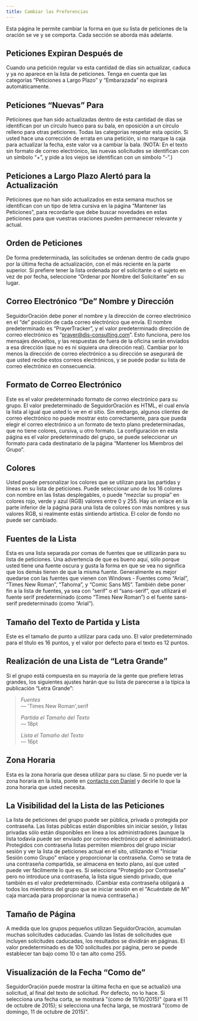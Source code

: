 ```yaml
---
title: Cambiar las Preferencias
---
```


Esta página le permite cambiar la forma en que su lista de peticiones de la oración se ve y se comporta. Cada sección se aborda más adelante.

## Peticiones Expiran Después de

Cuando una petición regular va esta cantidad de días sin actualizar, caduca y ya no aparece en la lista de peticiones. Tenga en cuenta que las categorías “Peticiones a Largo Plazo” y “Embarazada” no expirará automáticamente.

## Peticiones “Nuevas” Para

Peticiones que han sido actualizadas dentro de esta cantidad de días se identifican por un círculo hueco para su bala, en oposición a un círculo relleno para otras peticiones. Todas las categorías respetar esta opción. Si usted hace una corrección de errata en una petición, si no marque la caja para actualizar la fecha, este valor va a cambiar la bala. (NOTA: En el texto sin formato de correo electrónico, las nuevas solicitudes se identifican con un símbolo “+”, y pide a los viejos se identifican con un símbolo “-”.)

## Peticiones a Largo Plazo Alertó para la Actualización

Peticiones que no han sido actualizados en esta semana muchos se identifican con un tipo de letra cursiva en la página “Mantener las Peticiones”, para recordarle que debe buscar novedades en estas peticiones para que vuestras oraciones pueden permanecer relevante y actual.

## Orden de Peticiones

De forma predeterminada, las solicitudes se ordenan dentro de cada grupo por la última fecha de actualización, con el más reciente en la parte superior. Si prefiere tener la lista ordenada por el solicitante o el sujeto en vez de por fecha, seleccione “Ordenar por Nombre del Solicitante” en su lugar.

## Correo Electrónico “De” Nombre y Dirección

SeguidorOración debe poner el nombre y la dirección de correo electrónico en el “de” posición de cada correo electrónico que envía. El nombre predeterminado es “PrayerTracker”, y el valor predeterminado dirección de correo electrónico es “prayer@djs-consulting.com”. Esto funciona, pero los mensajes devueltos, y las respuestas de fuera de la oficina serán enviados a esa dirección (que no es ni siquiera una dirección real). Cambiar por lo menos la dirección de correo electrónico a su dirección se asegurará de que usted recibe estos correos electrónicos, y se puede podar su lista de correo electrónico en consecuencia.

## Formato de Correo Electrónico

Este es el valor predeterminado formato de correo electrónico para su grupo. El valor predeterminado de SeguidorOración es HTML, el cual envía la lista al igual que usted lo ve en el sitio. Sin embargo, algunos clientes de correo electrónico no puede mostrar esto correctamente, para que pueda elegir el correo electrónico a un formato de texto plano predeterminadas, que no tiene colores, cursiva, u otro formato. La configuración en esta página es el valor predeterminado del grupo, se puede seleccionar un formato para cada destinatario de la página “Mantener los Miembros del Grupo”.

## Colores

Usted puede personalizar los colores que se utilizan para las partidas y líneas en su lista de peticiones. Puede seleccionar uno de los 16 colores con nombre en las listas desplegables, o puede “mezclar su propia” en colores rojo, verde y azul (RGB) valores entre 0 y 255. Hay un enlace en la parte inferior de la página para una lista de colores con más nombres y sus valores RGB, si realmente estás sintiendo artística. El color de fondo no puede ser cambiado.

## Fuentes de la Lista

Esta es una lista separada por comas de fuentes que se utilizarán para su lista de peticiones. Una advertencia de que es bueno aquí, sólo porque usted tiene una fuente oscura y gusta la forma en que se vea no significa que los demás tienen de que la misma fuente. Generalmente es mejor quedarse con las fuentes que vienen con Windows - Fuentes como “Arial”, “Times New Roman”, “Tahoma”, y “Comic Sans MS”. También debe poner fin a la lista de fuentes, ya sea con “serif” o el “sans-serif”, que utilizará el fuente serif predeterminado (como “Times New Roman”) o el fuente sans-serif predeterminado (como “Arial”).

## Tamaño del Texto de Partida y Lista

Este es el tamaño de punto a utilizar para cada uno. El valor predeterminado para el título es 16 puntos, y el valor por defecto para el texto es 12 puntos.

## Realización de una Lista de “Letra Grande”

Si el grupo está compuesta en su mayoría de la gente que prefiere letras grandes, los siguientes ajustes harán que su lista de parecerse a la típica la publicación “Letra Grande”:

> _Fuentes_<br>
> &#8212; 'Times New Roman',serif
>
> _Partida el Tamaño del Texto_<br>
> &#8212; 18pt
>
> _Lista el Tamaño del Texto_<br>
> &#8212; 16pt

## Zona Horaria

Esta es la zona horaria que desea utilizar para su clase. Si no puede ver la zona horaria en la lista, ponte en [contacto con Daniel](mailto:daniel@djs-consulting.com?subject=Zona%20Horaria%20por%20SeguidorOración) y decirle lo que la zona horaria que usted necesita.

## La Visibilidad del la Lista de las Peticiones

La lista de peticiones del grupo puede ser pública, privada o protegida por contraseña. Las listas públicas están disponibles sin iniciar sesión, y listas privadas sólo están disponibles en línea a los administradores (aunque la lista todavía puede ser enviado por correo electrónico por el administrador). Protegidos con contraseña listas permiten miembros del grupo iniciar sesión y ver la lista de peticiones actual en el sito, utilizando el "Iniciar Sesión como Grupo" enlace y proporcionar la contraseña. Como se trata de una contraseña compartida, se almacena en texto plano, así que usted puede ver fácilmente lo que es. Si selecciona "Protegido por Contraseña" pero no introduce una contraseña, la lista sigue siendo privado, que también es el valor predeterminado. (Cambiar esta contraseña obligará a todos los miembros del grupo que se iniciar sesión en el "Acuérdate de Mí" caja marcada para proporcionar la nueva contraseña.)

## Tamaño de Página

A medida que los grupos pequeños utilizan SeguidorOración, acumulan muchas solicitudes caducadas. Cuando las listas de solicitudes que incluyen solicitudes caducadas, los resultados se dividirán en páginas. El valor predeterminado es de 100 solicitudes por página, pero se puede establecer tan bajo como 10 o tan alto como 255.

## Visualización de la Fecha “Como de”

SeguidorOración puede mostrar la última fecha en que se actualizó una solicitud, al final del texto de solicitud. Por defecto, no lo hace. Si selecciona una fecha corta, se mostrará "(como de 11/10/2015)" (para el 11 de octubre de 2015); si selecciona una fecha larga, se mostrará "(como de domingo, 11 de octubre de 2015)".